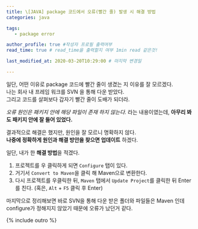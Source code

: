 ```yaml
---
title: \[JAVA] package 코드에서 오류(빨간 줄) 발생 시 해결 방법
categories: java

tags:
   - package error

author_profile: true #작성자 프로필 출력여부
read_time: true # read_time을 출력할지 여부 1min read 같은것!

last_modified_at: 2020-03-20T10:29:00 # 마지막 변경일

---
```

일단, 어떤 이유로 package 코드에 빨간 줄이 생겼는 지 이유를 잘 모르겠다.  
나는 회사 내 프레임 워크를 SVN 을 통해 다운 받았다.  
그리고 코드를 살펴보다 갑자기 빨간 줄이 도배가 되더라.  

*오류 원인은 패키지 안에 해당 파일이 존재 하지 않는다.* 라는 내용이였는데, **아무리 봐도 패키지 안에 잘 들어 있었다.**  

결과적으로 해결은 했지만, 원인을 잘 모르니 명확하지 않다.  
**나중에 정확하게 원인과 해결 방안을 찾으면 업데이트** 하겠다.  

일단, 내가 한 **해결 방법**을 적겠다.  
1. 프로젝트를 우 클릭하게 되면 `Configure` 탭이 있다.  
2. 거기서 `Convert to Maven`을 클릭 해  Maven으로 변환한다.  
3. 다시 프로젝트를 우클릭한 뒤, `Maven` 탭에서 `Update Project`를 클릭한 뒤 Enter를 친다.  (혹은, `Alt` + `F5` 클릭 후 Enter)


마지막으로 정리해보면 바로 SVN을 통해 다운 받은 폴더와 파일들은 Maven 인데 configure가 정해지지 않았기 때문에 오류가 났던거 같다.  



{% include outro %}
<!--stackedit_data:
eyJoaXN0b3J5IjpbLTc1NjMwNzIyOV19
-->